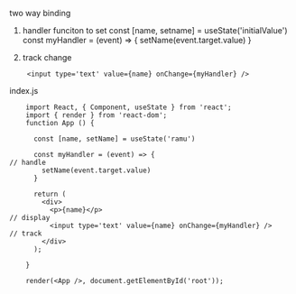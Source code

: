 two way binding

1. handler funciton to set 
        const [name, setname] = useState('initialValue') 
        const myHandler = (event) => {
            setName(event.target.value)
          }

2. track change

        <input type='text' value={name} onChange={myHandler} />

index.js

        import React, { Component, useState } from 'react';
        import { render } from 'react-dom';
        function App () {

          const [name, setName] = useState('ramu')

          const myHandler = (event) => {                                  // handle
            setName(event.target.value)
          }

          return (
            <div>
              <p>{name}</p>                                               // display
              <input type='text' value={name} onChange={myHandler} />     // track
            </div>
          );

        }

        render(<App />, document.getElementById('root'));
